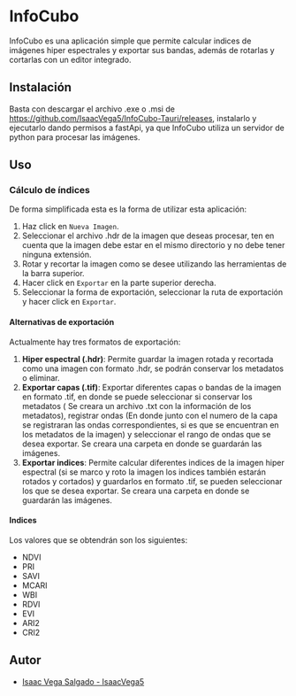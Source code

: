 # InfoCubo
InfoCubo es una aplicación simple que permite calcular indices de imágenes hiper espectrales y exportar sus bandas, además de rotarlas y cortarlas con un editor integrado.

## Instalación
Basta con descargar el archivo .exe o .msi de https://github.com/IsaacVega5/InfoCubo-Tauri/releases, instalarlo y ejecutarlo dando permisos a fastApi, ya que InfoCubo utiliza un servidor de python para procesar las imágenes.

## Uso

### Cálculo de índices
De forma simplificada esta es la forma de utilizar esta aplicación:
  1. Haz click en `Nueva Imagen`.
  2. Seleccionar el archivo .hdr de la imagen que deseas procesar, ten en cuenta que la imagen debe estar en el mismo directorio y no debe tener ninguna extensión.
  3. Rotar y recortar la imagen como se desee utilizando las herramientas de la barra superior.
  4. Hacer click en `Exportar` en la parte superior derecha.
  5. Seleccionar la forma de exportación, seleccionar la ruta de exportación y hacer click en `Exportar`.

#### Alternativas de exportación
Actualmente hay tres formatos de exportación:
  1. **Hiper espectral (.hdr)**: Permite guardar la imagen rotada y recortada como una imagen con formato .hdr, se podrán conservar los metadatos o eliminar.
  2. **Exportar capas (.tif)**: Exportar diferentes capas o bandas de la imagen en formato .tif, en donde se puede seleccionar si conservar los metadatos ( Se creara un archivo .txt con la información de los metadatos), registrar ondas (En donde junto con el numero de la capa se registraran las ondas correspondientes, si es que se encuentran en los metadatos de la imagen) y seleccionar el rango de ondas que se desea exportar. Se creara una carpeta en donde se guardarán las imágenes.
  3. **Exportar indices**: Permite calcular diferentes indices de la imagen hiper espectral (si se marco y roto la imagen los indices también estarán rotados y cortados) y guardarlos en formato .tif, se pueden seleccionar los que se desea exportar. Se creara una carpeta en donde se guardarán las imágenes.

#### Indices 
Los valores que se obtendrán son los siguientes:
* NDVI
* PRI
* SAVI
* MCARI
* WBI
* RDVI
* EVI
* ARI2
* CRI2

## Autor
- [Isaac Vega Salgado - IsaacVega5](https://github.com/IsaacVega5)

